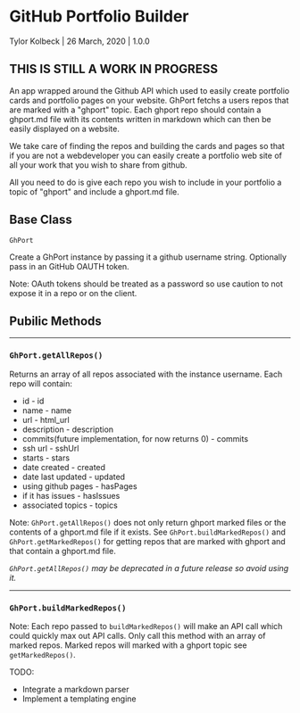# GitHub Portfolio Builder

Tylor Kolbeck | 26 March, 2020 | 1.0.0

## THIS IS STILL A WORK IN PROGRESS

An app wrapped around the Github API which used to easily create portfolio cards and portfolio pages on your website. GhPort fetchs a users repos that are marked with a "ghport" topic. Each ghport repo should contain a ghport.md file with its contents written in markdown which can then be easily displayed on a website.

We take care of finding the repos and building the cards and pages so that if you are not a webdeveloper you can easily create a portfolio web site of all your work that you wish to share from github.

All you need to do is give each repo you wish to include in your portfolio a topic of "ghport" and include a ghport.md file.

## Base Class

`GhPort`

Create a GhPort instance by passing it a github username string.
Optionally pass in an GitHub OAUTH token.

Note: OAuth tokens should be treated as a password so use caution to not expose it in a repo or on the client.

## Pubilic Methods

---

### `GhPort.getAllRepos()`

Returns an array of all repos associated with the instance username. Each repo will contain:

- id - id
- name - name
- url - html_url
- description - description
- commits(future implementation, for now returns 0) - commits
- ssh url - sshUrl
- starts - stars
- date created - created
- date last updated - updated
- using github pages - hasPages
- if it has issues - hasIssues
- associated topics - topics

Note:
`GhPort.getAllRepos()` does not only return ghport marked files or the contents of a ghport.md file if it exists. See `GhPort.buildMarkedRepos()` and `GhPort.getMarkedRepos()` for getting repos that are marked with ghport and that contain a ghport.md file.

_`GhPort.getAllRepos()` may be deprecated in a future release so avoid using it._

---

### `GhPort.buildMarkedRepos()`

Note:
Each repo passed to `buildMarkedRepos()` will make an API call which could quickly max out API calls. Only call this method with an array of marked repos. Marked repos will marked with a ghport topic see `getMarkedRepos()`.

TODO:

- Integrate a markdown parser
- Implement a templating engine
